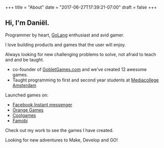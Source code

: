 +++
title = "About"
date = "2017-06-27T17:39:21-07:00"
draft = false
+++

## Hi, I'm Daniël.

Programmer by heart, [GoLang](https://golang.org/) enthusiast and avid gamer.

I love building products and games that the user will enjoy.

Always looking for new challenging problems to solve, not afraid to teach and and be taught.

* co-founder of [GobletGames.com](http://GobletGames.com/) and we've created 12 awesome games.
* Taught programming to first and second year students at [Mediacollege Amsterdam](https://www.ma-web.nl/opleidingen/opleidingsoverzicht/gamedeveloper/)

Launched games on: 

* [Facebook Instant messenger](https://www.messenger.com/)
* [Orange Games](http://orangegames.com/)
* [Coolgames](https://www.coolgames.com/en/static/)
* [Famobi](https://famobi.com/)

Check out my work to see the games I have created.

Looking for new adventures to Make, Develop and GO!
